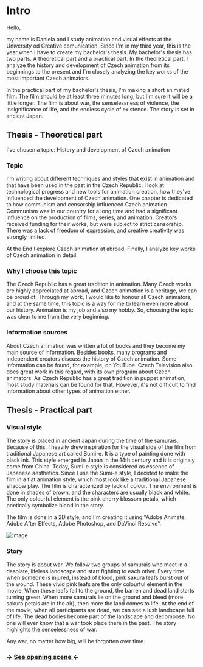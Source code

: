 # Intro
Hello,
 
 my name is Daniela and I study animation and visual effects at the University od Creative comunication. Since I'm in my third year, this is the year when I have to create my bachelor's thesis.
My bachelor's thesis has two parts. A theoretical part and a practical part.
In the theoretical part, I analyze the history and development of Czech animation from its beginnings to the present and I´m closely analyzing the key works of the most important Czech animators. 

In the practical part of my bachelor's thesis, I'm making a short animated film. The film should be at least three minutes long, but I'm sure it will be a little longer. 
The film is about war, the senselessness of violence, the insignificance of life, and the endless cycle of existence. The story is set in ancient Japan.
## Thesis - Theoretical part

I've chosen a topic: History and development of Czech animation

### Topic
I'm writing about different techniques and styles that exist in animation and that have been used in the past in the Czech Republic.
I look at technological progress and new tools for animation creation, how they've influenced the development of Czech animation. One chapter is dedicated to how communism and censorship influenced Czech animation. Communism was in our country for a long time and had a significant influence on the production of films, series, and animation. Creators received funding for their works, but were subject to strict censorship. There was a lack of freedom of expression, and creative creativity was strongly limited. 

At the End I explore Czech animation at abroad. Finally, I analyze key works of Czech animation in detail.

### Why I choose this topic

The Czech Republic has a great tradition in animation. Many Czech works are highly appreciated at abroad, and Czech animation is a heritage, we can be proud of. Through my work, I would like to honour all Czech animators, and at the same time, this topic is a way for me to learn even more about our history. Animation is my job and also my hobby. So, choosing the topic was clear to me from the very beginning.

### Information sources
About Czech animation was written a lot of books and they become my main source of information. Besides books, many programs and independent creators discuss the history of Czech animation. Some information can be found, for example, on YouTube. Czech Television also does great work in this regard, with its own program about Czech animators. As Czech Republic has a great tradition in puppet animation, most study materials can be found for that. However, it's not difficult to find information about other types of animation either.



## Thesis - Practical part

### Visual style
The story is placed in ancient Japan during the time of the samurais. Because of this, I heavily drew inspiration for the visual side of the film from traditional Japanese art called Sumi-e. It is a type of painting done with black ink. This style emerged in Japan in the 14th century and it is originaly come from China. Today, Sumi-e style is considered as essence of Japanese aesthetics.
Since I use the Sumi-e style, I decided to make the film in a flat animation style, which most look like a  traditional Japanese shadow play. The film is characterized by lack of colour. The environment is done in shades of brown, and the characters are usually black and white. The only colourful element is the pink cherry blossom petals, which poetically symbolize blood in the story.

The film is done in a 2D style, and I'm creating it using "Adobe Animate, Adobe After Effects, Adobe Photoshop, and DaVinci Resolve". 

![image](https://github.com/Iris711/AJ/assets/149763594/3b82bfe5-5e71-4012-8ff5-9be95ce97ed1)


### Story
The story is about war. We follow two groups of samurais who meet in a desolate, lifeless landscape and start fighting to each other. Every time when someone is injured, instead of blood, pink sakura leafs burst out of the wound. These vivid pink leafs are the only colourful element in the movie. When these leafs fall to the ground, the barren and dead land starts turning green. When more samurais lie on the ground and bleed (more sakura petals are in the air), then more the land comes to life. At the end of the movie, when all participants are dead, we can see a lush landscape full of life. The dead bodies become part of the landscape and decompose. No one will ever know that a war took place there in the past. The story highlights the senselessness of war.

Any war, no matter how big, will be forgotten over time.

### → [ See opening scene  ](https://drive.google.com/file/d/1IFSxzcT0NTMB1O8hrPOAm8HDReIUxjfM/view?usp=drive_link) ←
